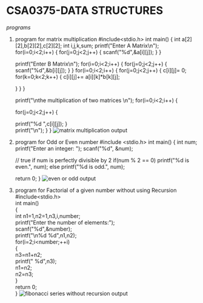 # CSA0375-DATA STRUCTURES

*programs*
1. program for matrix multiplication
#include<stdio.h>
int main()
{
	int a[2][2],b[2][2],c[2][2];
	int i,j,k,sum;
	printf("Enter A Matrix\n");
	for(i=0;i<2;i++)
	{
	  for(j=0;j<2;j++)
	  {
	   scanf("%d",&a[i][j]);
      } 
	}
	
	printf("Enter B Matrix\n");
	for(i=0;i<2;i++)
	{
	  for(j=0;j<2;j++)
	  {
	   scanf("%d",&b[i][j]);
}
}
	for(i=0;i<2;i++)
	{
	  for(j=0;j<2;j++)
    {
	   c[i][j]= 0;
	   for(k=0;k<2;k++)
	{
		c[i][j]+= a[i][k]*b[k][j];
		
	}
    } 
   }
   
   printf("\nthe multiplication of two matrices \n");
   	for(i=0;i<2;i++)
   	{
	   
   	 for(j=0;j<2;j++)
   {
   	
   	printf("%d  ",c[i][j]);
	   	   }   	
	   	   printf("\n");
	   }
}
![matrix multiplication output](https://user-images.githubusercontent.com/112486766/191181151-6a635022-e526-4047-bee5-6c2ef6a0b494.png)
 2. program for Odd or Even number 
    #include <stdio.h>
int main() {
    int num;
    printf("Enter an integer: ");
    scanf("%d", &num);

    // true if num is perfectly divisible by 2
    if(num % 2 == 0)
        printf("%d is even.", num);
    else
        printf("%d is odd.", num);
    
    return 0;
}
![even or odd output](https://user-images.githubusercontent.com/112486766/191181664-69163918-cff3-497c-b1fd-5316fddf1e09.png)
3. program  for Factorial of a given number without using Recursion
  #include<stdio.h>    
int main()    
{    
 int n1=1,n2=1,n3,i,number;    
 printf("Enter the number of elements:");    
 scanf("%d",&number);    
 printf("\n%d %d",n1,n2);  
 for(i=2;i<number;++i)  
 {    
  n3=n1+n2;    
  printf(" %d",n3);    
  n1=n2;    
  n2=n3;    
 }  
  return 0;  
 }
 ![fibonacci series without recursion output](https://user-images.githubusercontent.com/112486766/191181998-01153e98-07c8-4495-9fa7-73b429c81183.png)
